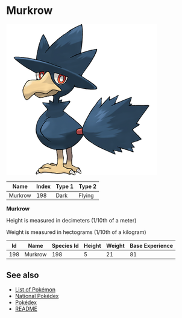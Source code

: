 # Murkrow


![Murkrow](images/198.png)

| **Name** | **Index** | **Type 1** | **Type 2** |
|----|----|----|----|
| Murkrow | 198 | Dark | Flying  |

**Murkrow** 


Height is measured in decimeters (1/10th of a meter)

Weight is measured in hectograms (1/10th of a kilogram)

| **Id** | **Name** | **Species Id** | **Height** | **Weight** | **Base Experience** |
|--------|----------|----------------|------------|------------|---------------------|
| 198 | Murkrow | 198 | 5 | 21 | 81 |


## See also

- [List of Pokémon](../pokemon.md)
- [National Pokédex](../national_pokedex.md)
- [Pokédex](../pokedex.md)
- [README](../README.md)
